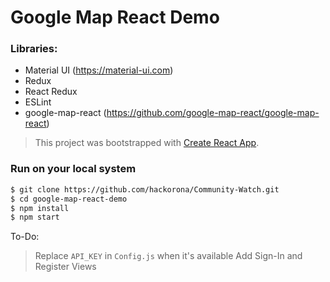 Google Map React Demo
=====================

### Libraries:
- Material UI (https://material-ui.com)
- Redux
- React Redux
- ESLint
- google-map-react (https://github.com/google-map-react/google-map-react)

> This project was bootstrapped with [Create React App](https://github.com/facebook/create-react-app).

### Run on your local system

```sh
$ git clone https://github.com/hackorona/Community-Watch.git
$ cd google-map-react-demo
$ npm install
$ npm start
```

To-Do:

> Replace `API_KEY` in `Config.js` when it's available
> Add Sign-In and Register Views
